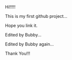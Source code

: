 Hi!!!!!

This is my first github project...

Hope you link it.

Edited by Bubby...

Edited by Bubby again...

Thank You!!!
